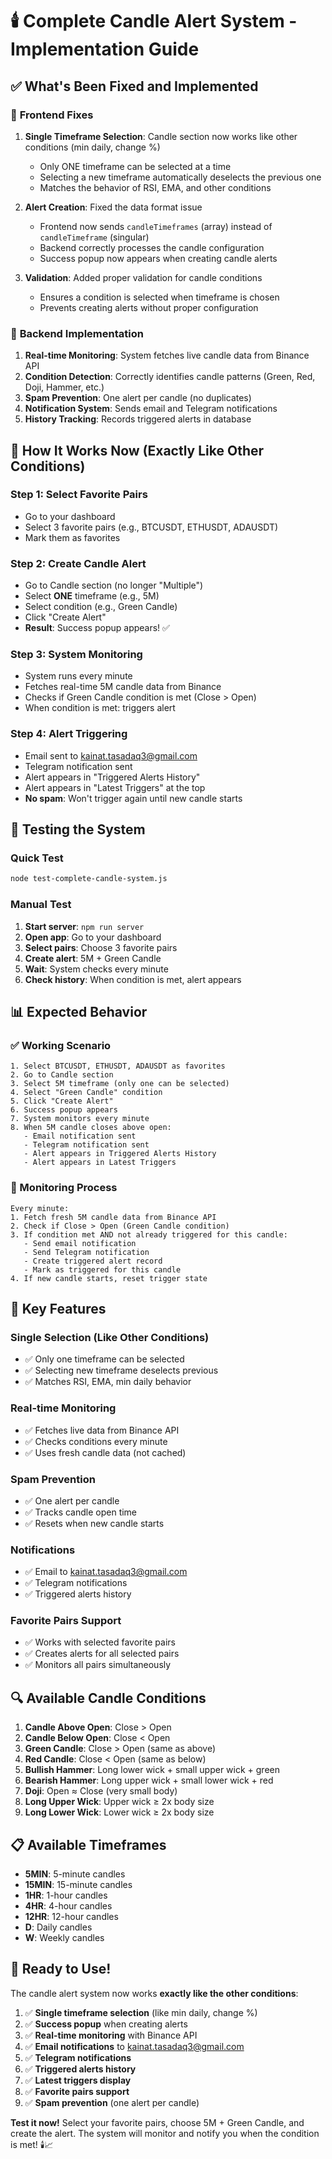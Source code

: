 # 🕯️ Complete Candle Alert System - Implementation Guide

## ✅ **What's Been Fixed and Implemented**

### 🔧 **Frontend Fixes**
1. **Single Timeframe Selection**: Candle section now works like other conditions (min daily, change %)
   - Only ONE timeframe can be selected at a time
   - Selecting a new timeframe automatically deselects the previous one
   - Matches the behavior of RSI, EMA, and other conditions

2. **Alert Creation**: Fixed the data format issue
   - Frontend now sends `candleTimeframes` (array) instead of `candleTimeframe` (singular)
   - Backend correctly processes the candle configuration
   - Success popup now appears when creating candle alerts

3. **Validation**: Added proper validation for candle conditions
   - Ensures a condition is selected when timeframe is chosen
   - Prevents creating alerts without proper configuration

### 🔧 **Backend Implementation**
1. **Real-time Monitoring**: System fetches live candle data from Binance API
2. **Condition Detection**: Correctly identifies candle patterns (Green, Red, Doji, Hammer, etc.)
3. **Spam Prevention**: One alert per candle (no duplicates)
4. **Notification System**: Sends email and Telegram notifications
5. **History Tracking**: Records triggered alerts in database

## 🎯 **How It Works Now (Exactly Like Other Conditions)**

### **Step 1: Select Favorite Pairs**
- Go to your dashboard
- Select 3 favorite pairs (e.g., BTCUSDT, ETHUSDT, ADAUSDT)
- Mark them as favorites

### **Step 2: Create Candle Alert**
- Go to Candle section (no longer "Multiple")
- Select **ONE** timeframe (e.g., 5M)
- Select condition (e.g., Green Candle)
- Click "Create Alert"
- **Result**: Success popup appears! ✅

### **Step 3: System Monitoring**
- System runs every minute
- Fetches real-time 5M candle data from Binance
- Checks if Green Candle condition is met (Close > Open)
- When condition is met: triggers alert

### **Step 4: Alert Triggering**
- Email sent to kainat.tasadaq3@gmail.com
- Telegram notification sent
- Alert appears in "Triggered Alerts History"
- Alert appears in "Latest Triggers" at the top
- **No spam**: Won't trigger again until new candle starts

## 🧪 **Testing the System**

### **Quick Test**
```bash
node test-complete-candle-system.js
```

### **Manual Test**
1. **Start server**: `npm run server`
2. **Open app**: Go to your dashboard
3. **Select pairs**: Choose 3 favorite pairs
4. **Create alert**: 5M + Green Candle
5. **Wait**: System checks every minute
6. **Check history**: When condition is met, alert appears

## 📊 **Expected Behavior**

### **✅ Working Scenario**
```
1. Select BTCUSDT, ETHUSDT, ADAUSDT as favorites
2. Go to Candle section
3. Select 5M timeframe (only one can be selected)
4. Select "Green Candle" condition
5. Click "Create Alert"
6. Success popup appears
7. System monitors every minute
8. When 5M candle closes above open:
   - Email notification sent
   - Telegram notification sent
   - Alert appears in Triggered Alerts History
   - Alert appears in Latest Triggers
```

### **🔄 Monitoring Process**
```
Every minute:
1. Fetch fresh 5M candle data from Binance API
2. Check if Close > Open (Green Candle condition)
3. If condition met AND not already triggered for this candle:
   - Send email notification
   - Send Telegram notification
   - Create triggered alert record
   - Mark as triggered for this candle
4. If new candle starts, reset trigger state
```

## 🎯 **Key Features**

### **Single Selection (Like Other Conditions)**
- ✅ Only one timeframe can be selected
- ✅ Selecting new timeframe deselects previous
- ✅ Matches RSI, EMA, min daily behavior

### **Real-time Monitoring**
- ✅ Fetches live data from Binance API
- ✅ Checks conditions every minute
- ✅ Uses fresh candle data (not cached)

### **Spam Prevention**
- ✅ One alert per candle
- ✅ Tracks candle open time
- ✅ Resets when new candle starts

### **Notifications**
- ✅ Email to kainat.tasadaq3@gmail.com
- ✅ Telegram notifications
- ✅ Triggered alerts history

### **Favorite Pairs Support**
- ✅ Works with selected favorite pairs
- ✅ Creates alerts for all selected pairs
- ✅ Monitors all pairs simultaneously

## 🔍 **Available Candle Conditions**

1. **Candle Above Open**: Close > Open
2. **Candle Below Open**: Close < Open
3. **Green Candle**: Close > Open (same as above)
4. **Red Candle**: Close < Open (same as below)
5. **Bullish Hammer**: Long lower wick + small upper wick + green
6. **Bearish Hammer**: Long upper wick + small lower wick + red
7. **Doji**: Open ≈ Close (very small body)
8. **Long Upper Wick**: Upper wick ≥ 2x body size
9. **Long Lower Wick**: Lower wick ≥ 2x body size

## 📋 **Available Timeframes**

- **5MIN**: 5-minute candles
- **15MIN**: 15-minute candles
- **1HR**: 1-hour candles
- **4HR**: 4-hour candles
- **12HR**: 12-hour candles
- **D**: Daily candles
- **W**: Weekly candles

## 🚀 **Ready to Use!**

The candle alert system now works **exactly like the other conditions**:

1. ✅ **Single timeframe selection** (like min daily, change %)
2. ✅ **Success popup** when creating alerts
3. ✅ **Real-time monitoring** with Binance API
4. ✅ **Email notifications** to kainat.tasadaq3@gmail.com
5. ✅ **Telegram notifications**
6. ✅ **Triggered alerts history**
7. ✅ **Latest triggers display**
8. ✅ **Favorite pairs support**
9. ✅ **Spam prevention** (one alert per candle)

**Test it now!** Select your favorite pairs, choose 5M + Green Candle, and create the alert. The system will monitor and notify you when the condition is met! 🕯️📈
